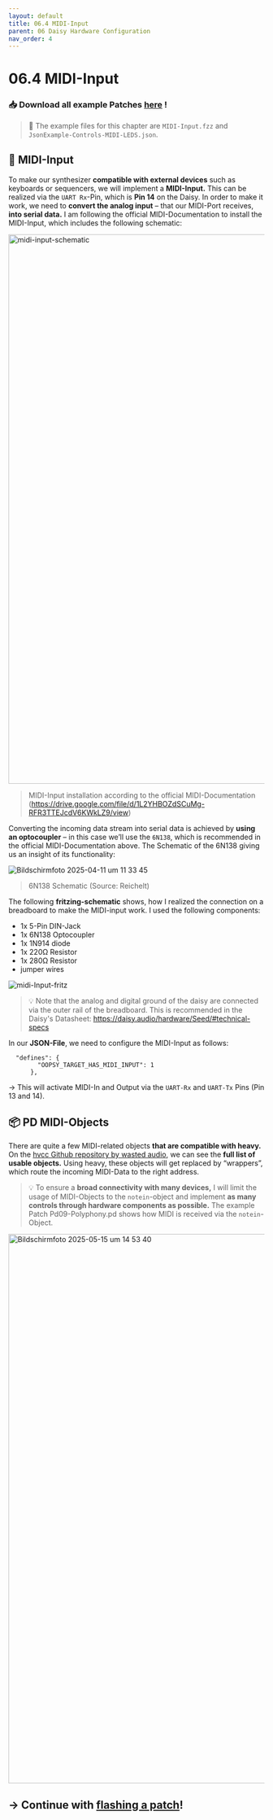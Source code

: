 ```yaml
---
layout: default
title: 06.4 MIDI-Input
parent: 06 Daisy Hardware Configuration
nav_order: 4
---
```


# 06.4 MIDI-Input

### 📥 Download all example Patches <a href="{{ site.baseurl }}/assets/diy-synth-example-files.zip" download>here</a> !
> 📖 The example files for this chapter are `MIDI-Input.fzz` and `JsonExample-Controls-MIDI-LEDS.json`.

## 🔌 MIDI-Input

To make our synthesizer **compatible with external devices** such as keyboards or sequencers, we will implement a **MIDI-Input.** This can be realized via the `UART Rx`-Pin, which is **Pin 14** on the Daisy. In order to make it work, we need to **convert the analog input** – that our MIDI-Port receives, **into serial data.** I am following the official MIDI-Documentation to install the MIDI-Input, which includes the following schematic:

<img width="1080" alt="midi-input-schematic" src="https://github.com/user-attachments/assets/d785da1d-aa7e-48a8-835e-e78809d0c248" />

> MIDI-Input installation according to the official MIDI-Documentation (https://drive.google.com/file/d/1L2YHBOZdSCuMg-RFR3TTEJcdV6KWkLZ9/view)

Converting the incoming data stream into serial data is achieved by **using an optocoupler** – in this case we’ll use the `6N138`, which is recommended in the official MIDI-Documentation above. The Schematic of the 6N138 giving us an insight of its functionality:

![Bildschirmfoto 2025-04-11 um 11 33 45](https://github.com/user-attachments/assets/d01f9375-99c4-42bc-a61f-b68634025dd9)
> 6N138 Schematic (Source: Reichelt)

The following **fritzing-schematic** shows, how I realized the connection on a breadboard to make the MIDI-input work. I used the following components:
- 1x 5-Pin DIN-Jack
- 1x 6N138 Optocoupler
- 1x 1N914 diode
- 1x 220Ω Resistor
- 1x 280Ω Resistor
- jumper wires

![midi-Input-fritz](https://github.com/user-attachments/assets/5c060f24-98d4-4f4e-9d54-9513c27857a5)

> 💡 Note that the analog and digital ground of the daisy are connected via the outer rail of the breadboard. This is recommended in the Daisy's Datasheet: https://daisy.audio/hardware/Seed/#technical-specs

In our **JSON-File**, we need to configure the MIDI-Input as follows:

```
  "defines": {
        "OOPSY_TARGET_HAS_MIDI_INPUT": 1
      },

```
→ This will activate MIDI-In and Output via the `UART-Rx` and `UART-Tx` Pins (Pin 13 and 14).

## 📦 PD MIDI-Objects

There are quite a few MIDI-related objects **that are compatible with heavy.** On the [hvcc Github repository by wasted audio](https://github.com/Wasted-Audio/hvcc/blob/develop/docs/04.midi.md), we can see the **full list of usable objects.** Using heavy, these objects will get replaced by “wrappers”, which route the incoming MIDI-Data to the right address.

> 💡 To ensure a **broad connectivity with many devices,** I will limit the usage of MIDI-Objects to the `notein`-object and implement **as many controls through hardware components as possible.** The example Patch Pd09-Polyphony.pd shows how MIDI is received via the `notein`-Object.

<img width="1080" alt="Bildschirmfoto 2025-05-15 um 14 53 40" src="https://github.com/user-attachments/assets/9a17166b-3363-4e8b-802a-e0e974dbd09b" />

## → Continue with [flashing a patch]({{site.baseurl}}/chapter-07/07-flashing-a-patch)!

